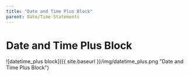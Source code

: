 ```yaml
---
title: "Date and Time Plus Block"
parent: Date/Time Statements
---
```

# Date and Time Plus Block
![datetime_plus block]({{ site.baseurl }}/img/datetime_plus.png "Date and Time Plus Block")